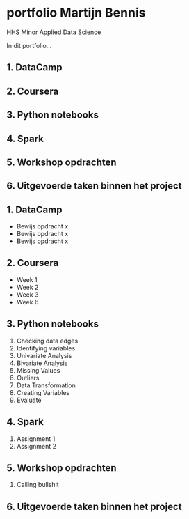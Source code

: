 # portfolio Martijn Bennis
HHS Minor Applied Data Science

In dit portfolio...

## 1. DataCamp
## 2. Coursera
## 3. Python notebooks
## 4. Spark
## 5. Workshop opdrachten
## 6. Uitgevoerde taken binnen het project


## 1. DataCamp
* Bewijs opdracht x
* Bewijs opdracht x
* Bewijs opdracht x


## 2. Coursera
* Week 1
* Week 2
* Week 3
* Week 6


## 3. Python notebooks

1. Checking data edges
2. Identifying variables
3. Univariate Analysis
4. Bivariate Analysis
5. Missing Values
6. Outliers
7. Data Transformation
8. Creating Variables
9. Evaluate


## 4. Spark
1. Assignment 1
2. Assignment 2


## 5. Workshop opdrachten
1. Calling bullshit


## 6. Uitgevoerde taken binnen het project
